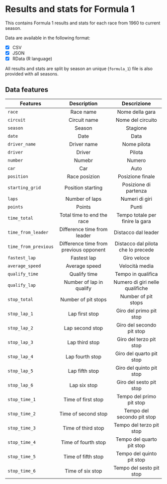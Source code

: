 # Results and stats for Formula 1

This contains Formula 1 results and stats for each race from 1960 to current season.

Data are available in the following format: 

- [x] CSV
- [x] JSON
- [x] RData (R language)

All results and stats are split by season an unique (`formula_1`) file is also provided with all seasons.

## Data features

| Features             |              Description               |            Descrizione             |
| -------------------- | :------------------------------------: | :--------------------------------: |
| `race`               |               Race name                |          Nome della gara           |
| `circuit`            |              Circuit name              |         Nome del circuito          |
| `season`             |                 Season                 |              Stagione              |
| `date`               |                  Date                  |                Data                |
| `driver_name`        |              Driver name               |            Nome pilota             |
| `driver`             |                 Driver                 |               Pilota               |
| `number`             |                 Numebr                 |               Numero               |
| `car`                |                  Car                   |                Auto                |
| `position`           |             Race posizion              |          Posizione finale          |
| `starting_grid`      |           Position starting            |       Posizione di partenza        |
| `laps`               |             Number of laps             |           Numeri di giri           |
| `points`             |                 Points                 |               Punti                |
| `time_total`         |       Total time to end the race       |  Tempo totale per finire la gara   |
| `time_from_leader`   |      Difference time from leader       |        Distacco dal leader         |
| `time_from_previous` | Difference time from previous opponent | Distacco dal pilota che lo precede |
| `fastest_lap`        |              Fastest lap               |            Giro veloce             |
| `average_speed`      |             Average speed              |           Velocità media           |
| `qualify_time`       |              Qualify time              |         Tempo in qualifica         |
| `qualify_lap`        |        Number of lap in qualify        |  Numero di giri nelle qualifiche   |
| `stop_total`         |          Number of pit stops           |        Number of pit stops         |
| `stop_lap_1`         |             Lap first stop             |      Giro del primo pit stop       |
| `stop_lap_2`         |            Lap second stop             |     Giro del secondo pit stop      |
| `stop_lap_3`         |             Lap third stop             |      Giro del terzo pit stop       |
| `stop_lap_4`         |            Lap fourth stop             |      Giro del quarto pit stop      |
| `stop_lap_5`         |             Lap fifth stop             |      Giro del quinto pit stop      |
| `stop_lap_6`         |              Lap six stop              |      Giro del sesto pit stop       |
| `stop_time_1`        |           Time of first stop           |      Tempo del primo pit stop      |
| `stop_time_2`        |          Time of  second stop          |     Tempo del secondo pit stop     |
| `stop_time_3`        |          Time of  third stop           |      Tempo del terzo pit stop      |
| `stop_time_4`        |          Time of  fourth stop          |     Tempo del quarto pit stop      |
| `stop_time_5`        |          Time of  fifth stop           |     Tempo del quinto pit stop      |
| `stop_time_6`        |           Time of  six stop            |      Tempo del sesto pit stop      |
